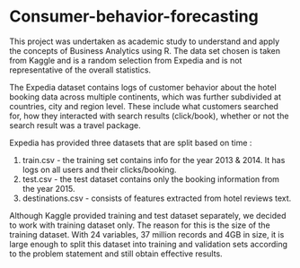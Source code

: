 # Consumer-behavior-forecasting

This project was undertaken as academic study to understand and apply the concepts of Business Analytics using R. The data set chosen is taken from Kaggle and is a random selection from Expedia and is not representative of the overall statistics.

The Expedia dataset contains logs of customer behavior about the hotel booking data across multiple continents, which was further subdivided at countries, city and region level. These include what customers searched for, how they interacted with search results (click/book), whether or not the search result was a travel package. 

Expedia has provided three datasets that are split based on time :
  1. train.csv - the training set contains info for the year 2013 & 2014. It has logs on all users and their clicks/booking.
  2. test.csv - the test dataset contains only the booking information from the year 2015.
  3. destinations.csv - consists of features extracted from hotel reviews text.
  
Although Kaggle provided training and test dataset separately, we decided to work with training dataset only. The reason for this is the size of the training dataset. With 24 variables, 37 million records and 4GB in size, it is large enough to split this dataset into training and validation sets according to the problem statement and still obtain effective results.
  
